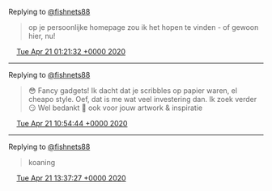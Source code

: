 Replying to [@fishnets88](https://twitter.com/fishnets88/status/1252343137978085381)

> op je persoonlijke homepage zou ik het hopen te vinden \- of gewoon hier, nu\!

<img src="../../media/tweet.ico" width="12" /> [Tue Apr 21 01:21:32 +0000 2020](https://twitter.com/DromerDenker/status/1252407087012777986)

----

Replying to [@fishnets88](https://twitter.com/fishnets88/status/1252479130093977601)

> 😳 Fancy gadgets\! Ik dacht dat je scribbles op papier waren, el cheapo style\. Oef, dat is me wat veel investering dan\. Ik zoek verder 😏 Wel bedankt 🙏 ook voor jouw artwork &amp; inspiratie

<img src="../../media/tweet.ico" width="12" /> [Tue Apr 21 10:54:44 +0000 2020](https://twitter.com/DromerDenker/status/1252551335305773056)

----

Replying to [@fishnets88](https://twitter.com/fishnets88/status/1252590325606109184)

> koaning

<img src="../../media/tweet.ico" width="12" /> [Tue Apr 21 13:37:27 +0000 2020](https://twitter.com/DromerDenker/status/1252592285788835846)